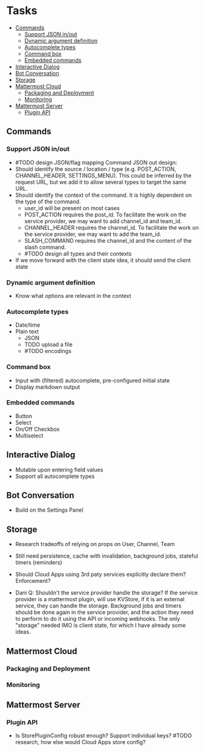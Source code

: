 # Tasks

* [Commands](#commands)
   + [Support JSON in/out](#support-json-in-out)
   + [Dynamic argument definition](#dynamic-argument-definition)
   + [Autocomplete types](#autocomplete-types)
   + [Command box](#command-box)
   + [Embedded commands](#embedded-commands)
* [Interactive Dialog](#interactive-dialog)
* [Bot Conversation](#bot-conversation)
* [Storage](#storage)
* [Mattermost Cloud](#mattermost-cloud)
   + [Packaging and Deployment](#packaging-and-deployment)
   + [Monitoring](#monitoring)
* [Mattermost Server](#mattermost-server)
   + [Plugin API](#plugin-api)

## Commands

### Support JSON in/out
- #TODO design JSON/flag mapping
Command JSON out design:
- Should identify the source / location / type (e.g. POST_ACTION, CHANNEL_HEADER, SETTINGS_MENU). This could be inferred by the request URL, but we add it to allow several types to target the same URL.
- Should identify the context of the command. It is highly dependent on the type of the command.
  - user_id will be present on most cases
  - POST_ACTION requires the post_id. To facilitate the work on the service provider, we may want to add channel_id and team_id.
  - CHANNEL_HEADER requires the channel_id. To facilitate the work on the service provider, we may want to add the team_id.
  - SLASH_COMMAND requires the channel_id and the content of the slash command.
  - #TODO design all types and their contexts
- If we move forward with the client state idea, it should send the client state

### Dynamic argument definition
- Know what options are relevant in the context

### Autocomplete types
- Date/time
- Plain text 
   - JSON
   - TODO upload a file
   - #TODO encodings

### Command box 
- Input with (filtered) autocomplete, pre-configured initial state
- Display markdown output

### Embedded commands
- Button
- Select
- On/Off Checkbox
- Multiselect



## Interactive Dialog
- Mutable upon entering field values
- Support all autocomplete types

## Bot Conversation
- Build on the Settings Panel

## Storage
- Research tradeoffs of relying on props on User, Channel, Team
- Still need persistence, cache with invalidation, background jobs, stateful timers (reminders)
- Should Cloud Apps using 3rd paty services explicitly declare them? Enforcement?

- Dani Q: Shouldn't the service provider handle the storage? If the service provider is a mattermost plugin, will use KVStore, if it is an external service, they can handle the storage. Background jobs and timers should be done again in the service provider, and the action they need to perform to do it using the API or incoming webhooks. The only "storage" needed IMO is client state, for which I have already some ideas.

## Mattermost Cloud
### Packaging and Deployment 
### Monitoring

## Mattermost Server

### Plugin API
- Is StorePluginConfig robust enough? Support individual keys? #TODO research, how else would Cloud Apps store config?
